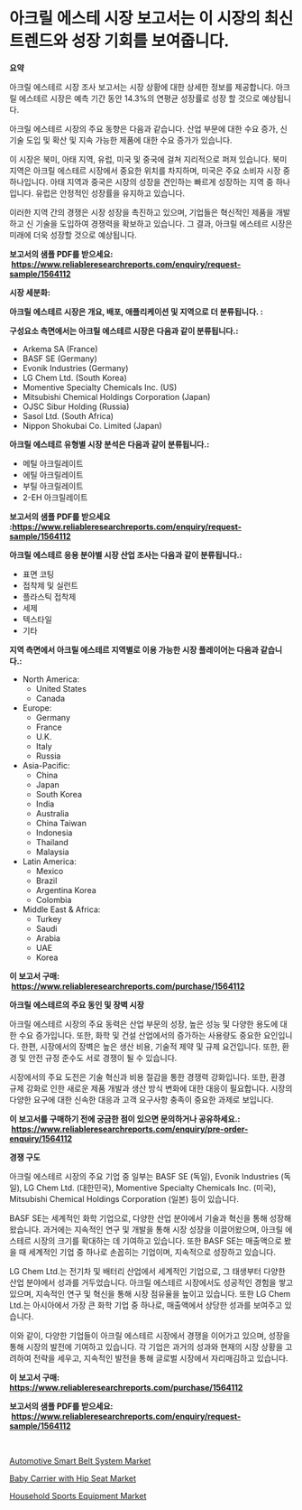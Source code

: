 <p><h1>아크릴 에스테 시장 보고서는 이 시장의 최신 트렌드와 성장 기회를 보여줍니다.</h1></p><p><strong>요약</strong></p>
<p><p>아크릴 에스테르 시장 조사 보고서는 시장 상황에 대한 상세한 정보를 제공합니다. 아크릴 에스테르 시장은 예측 기간 동안 14.3%의 연평균 성장률로 성장 할 것으로 예상됩니다.</p><p>아크릴 에스테르 시장의 주요 동향은 다음과 같습니다. 산업 부문에 대한 수요 증가, 신 기술 도입 및 확산 및 지속 가능한 제품에 대한 수요 증가가 있습니다.</p><p>이 시장은 북미, 아태 지역, 유럽, 미국 및 중국에 걸쳐 지리적으로 퍼져 있습니다. 북미 지역은 아크릴 에스테르 시장에서 중요한 위치를 차지하며, 미국은 주요 소비자 시장 중 하나입니다. 아태 지역과 중국은 시장의 성장을 견인하는 빠르게 성장하는 지역 중 하나입니다. 유럽은 안정적인 성장률을 유지하고 있습니다.</p><p>이러한 지역 간의 경쟁은 시장 성장을 촉진하고 있으며, 기업들은 혁신적인 제품을 개발하고 신 기술을 도입하여 경쟁력을 확보하고 있습니다. 그 결과, 아크릴 에스테르 시장은 미래에 더욱 성장할 것으로 예상됩니다.</p></p>
<p><strong>보고서의 샘플 PDF를 받으세요: &nbsp;<a href="https://www.reliableresearchreports.com/enquiry/request-sample/1564112">https://www.reliableresearchreports.com/enquiry/request-sample/1564112</a></strong></p>
<p><strong>시장 세분화:</strong></p>
<p><strong> 아크릴 에스테르 시장은 개요, 배포, 애플리케이션 및 지역으로 더 분류됩니다. :</strong></p>
<p><strong>구성요소 측면에서는 아크릴 에스테르 시장은 다음과 같이 분류됩니다.:</strong></p>
<p><ul><li>Arkema SA (France)</li><li>BASF SE (Germany)</li><li>Evonik Industries (Germany)</li><li>LG Chem Ltd. (South Korea)</li><li>Momentive Specialty Chemicals Inc. (US)</li><li>Mitsubishi Chemical Holdings Corporation (Japan)</li><li>OJSC Sibur Holding (Russia)</li><li>Sasol Ltd. (South Africa)</li><li>Nippon Shokubai Co. Limited (Japan)</li></ul></p>
<p><strong> 아크릴 에스테르 유형별 시장 분석은 다음과 같이 분류됩니다.:</strong></p>
<p><ul><li>메틸 아크릴레이트</li><li>에틸 아크릴레이트</li><li>부틸 아크릴레이트</li><li>2-EH 아크릴레이트</li></ul></p>
<p><strong>보고서의 샘플 PDF를 받으세요 :<a href="https://www.reliableresearchreports.com/enquiry/request-sample/1564112">https://www.reliableresearchreports.com/enquiry/request-sample/1564112</a></strong></p>
<p><strong> 아크릴 에스테르 응용 분야별 시장 산업 조사는 다음과 같이 분류됩니다.:</strong></p>
<p><ul><li>표면 코팅</li><li>접착제 및 실런트</li><li>플라스틱 접착제</li><li>세제</li><li>텍스타일</li><li>기타</li></ul></p>
<p><strong>지역 측면에서 아크릴 에스테르 지역별로 이용 가능한 시장 플레이어는 다음과 같습니다.:</strong></p>
<p><ul>
    <li>
        North America:
        <ul>
            <li>United States</li>
            <li>Canada</li>
        </ul>
    </li>
    <li>
        Europe:
        <ul>
            <li>Germany</li>
            <li>France</li>
            <li>U.K.</li>
            <li>Italy</li>
            <li>Russia</li>
        </ul>
    </li>
    <li>
        Asia-Pacific:
        <ul>
            <li>China</li>
            <li>Japan</li>
            <li>South Korea</li>
            <li>India</li>
            <li>Australia</li>
            <li>China Taiwan</li>
            <li>Indonesia</li>
            <li>Thailand</li>
            <li>Malaysia</li>
        </ul>
    </li>
    <li>
        Latin America:
        <ul>
            <li>Mexico</li>
            <li>Brazil</li>
            <li>Argentina Korea</li>
            <li>Colombia</li>
        </ul>
    </li>
    <li>
        Middle East & Africa:
        <ul>
            <li>Turkey</li>
            <li>Saudi</li>
            <li>Arabia</li>
            <li>UAE</li>
            <li>Korea</li>
        </ul>
    </li>
    </ul></p>
<p><strong>이 보고서 구매: &nbsp;<a href="https://www.reliableresearchreports.com/purchase/1564112">https://www.reliableresearchreports.com/purchase/1564112</a></strong></p>
<p><strong>아크릴 에스테르의 주요 동인 및 장벽 시장</strong></p>
<p><p>아크릴 에스테르 시장의 주요 동력은 산업 부문의 성장, 높은 성능 및 다양한 용도에 대한 수요 증가입니다. 또한, 화학 및 건설 산업에서의 증가하는 사용량도 중요한 요인입니다. 한편, 시장에서의 장벽은 높은 생산 비용, 기술적 제약 및 규제 요건입니다. 또한, 환경 및 안전 규정 준수도 서로 경쟁이 될 수 있습니다.</p><p>시장에서의 주요 도전은 기술 혁신과 비용 절감을 통한 경쟁력 강화입니다. 또한, 환경 규제 강화로 인한 새로운 제품 개발과 생산 방식 변화에 대한 대응이 필요합니다. 시장의 다양한 요구에 대한 신속한 대응과 고객 요구사항 충족이 중요한 과제로 보입니다.</p></p>
<p><strong>이 보고서를 구매하기 전에 궁금한 점이 있으면 문의하거나 공유하세요.: &nbsp;<a href="https://www.reliableresearchreports.com/enquiry/pre-order-enquiry/1564112">https://www.reliableresearchreports.com/enquiry/pre-order-enquiry/1564112</a></strong></p>
<p><strong>경쟁 구도</strong></p>
<p><p>아크릴 에스테르 시장의 주요 기업 중 일부는 BASF SE (독일), Evonik Industries (독일), LG Chem Ltd. (대한민국), Momentive Specialty Chemicals Inc. (미국), Mitsubishi Chemical Holdings Corporation (일본) 등이 있습니다.</p><p>BASF SE는 세계적인 화학 기업으로, 다양한 산업 분야에서 기술과 혁신을 통해 성장해왔습니다. 과거에는 지속적인 연구 및 개발을 통해 시장 성장을 이끌어왔으며, 아크릴 에스테르 시장의 크기를 확대하는 데 기여하고 있습니다. 또한 BASF SE는 매출액으로 봤을 때 세계적인 기업 중 하나로 손꼽히는 기업이며, 지속적으로 성장하고 있습니다.</p><p>LG Chem Ltd.는 전기차 및 배터리 산업에서 세계적인 기업으로, 그 태생부터 다양한 산업 분야에서 성과를 거두었습니다. 아크릴 에스테르 시장에서도 성공적인 경험을 쌓고 있으며, 지속적인 연구 및 혁신을 통해 시장 점유율을 높이고 있습니다. 또한 LG Chem Ltd.는 아시아에서 가장 큰 화학 기업 중 하나로, 매출액에서 상당한 성과를 보여주고 있습니다.</p><p>이와 같이, 다양한 기업들이 아크릴 에스테르 시장에서 경쟁을 이어가고 있으며, 성장을 통해 시장의 발전에 기여하고 있습니다. 각 기업은 과거의 성과와 현재의 시장 상황을 고려하여 전략을 세우고, 지속적인 발전을 통해 글로벌 시장에서 자리매김하고 있습니다.</p></p>
<p><strong>이 보고서 구매: &nbsp; <a href="https://www.reliableresearchreports.com/purchase/1564112">https://www.reliableresearchreports.com/purchase/1564112</a></strong></p>
<p><strong>보고서의 샘플 PDF를 받으세요: &nbsp;<a href="https://www.reliableresearchreports.com/enquiry/request-sample/1564112">https://www.reliableresearchreports.com/enquiry/request-sample/1564112</a></strong><strong></strong></p>
<p>&nbsp;</p>
<p><p><a href="https://iodized-pantydraco-05c.notion.site/Automotive-Smart-Belt-System-Market-Offers-Provide-Insightful-Data-for-the-Time-Period-from-2024-to--90b9d07ed3444ba581de901a49aa7d3e">Automotive Smart Belt System Market</a></p><p><a href="https://github.com/seekum/Market-Research-Report-List-1/blob/main/baby-carrier-with-hip-seat-market.md">Baby Carrier with Hip Seat Market</a></p><p><a href="https://github.com/nancykennedykellievqfqt2/Market-Research-Report-List-1/blob/main/household-sports-equipment-market.md">Household Sports Equipment Market</a></p></p>